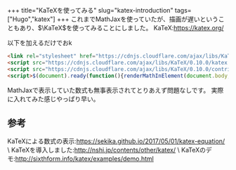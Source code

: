 +++
title="KaTeXを使ってみる"
slug="katex-introduction"
tags=["Hugo","katex"]
+++
これまでMathJaxを使っていたが、描画が遅いということもあり、$\KaTeX$を使ってみることにしました。
KaTeX:https://katex.org/

以下を加えるだけでおk

```html
<link rel="stylesheet" href="https://cdnjs.cloudflare.com/ajax/libs/KaTeX/0.8.3/katex.min.css" />
<script src="https://cdnjs.cloudflare.com/ajax/libs/KaTeX/0.10.0/katex.min.js"></script>
<script src="https://cdnjs.cloudflare.com/ajax/libs/KaTeX/0.10.0/contrib/auto-render.min.js"></script>
<script>$(document).ready(function(){renderMathInElement(document.body,{delimiters: [{left: "[[", right: "]]", display: true},{left: "$", right: "$", display: false}]})});</script>
```

MathJaxで表示していた数式も無事表示されてとりあえず問題なしです。
実際に入れてみた感じやっぱり早い。

## 参考
KaTeXによる数式の表示:https://sekika.github.io/2017/05/01/katex-equation/ \\
KaTeXを導入しました:http://nshi.jp/contents/other/katex/ \\
KaTeXのデモ:http://sixthform.info/katex/examples/demo.html

